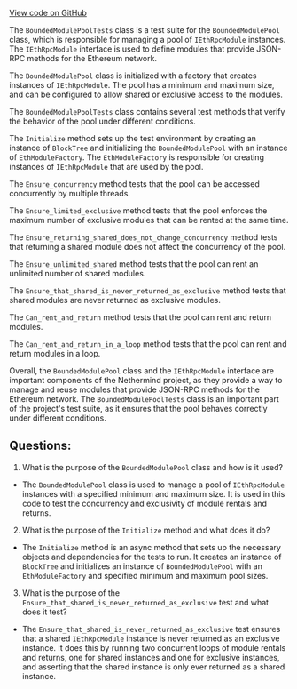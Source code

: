 [View code on GitHub](https://github.com/NethermindEth/nethermind/src/Nethermind/Nethermind.JsonRpc.Test/Modules/BoundedModulePoolTests.cs)

The `BoundedModulePoolTests` class is a test suite for the `BoundedModulePool` class, which is responsible for managing a pool of `IEthRpcModule` instances. The `IEthRpcModule` interface is used to define modules that provide JSON-RPC methods for the Ethereum network. 

The `BoundedModulePool` class is initialized with a factory that creates instances of `IEthRpcModule`. The pool has a minimum and maximum size, and can be configured to allow shared or exclusive access to the modules. 

The `BoundedModulePoolTests` class contains several test methods that verify the behavior of the pool under different conditions. 

The `Initialize` method sets up the test environment by creating an instance of `BlockTree` and initializing the `BoundedModulePool` with an instance of `EthModuleFactory`. The `EthModuleFactory` is responsible for creating instances of `IEthRpcModule` that are used by the pool. 

The `Ensure_concurrency` method tests that the pool can be accessed concurrently by multiple threads. 

The `Ensure_limited_exclusive` method tests that the pool enforces the maximum number of exclusive modules that can be rented at the same time. 

The `Ensure_returning_shared_does_not_change_concurrency` method tests that returning a shared module does not affect the concurrency of the pool. 

The `Ensure_unlimited_shared` method tests that the pool can rent an unlimited number of shared modules. 

The `Ensure_that_shared_is_never_returned_as_exclusive` method tests that shared modules are never returned as exclusive modules. 

The `Can_rent_and_return` method tests that the pool can rent and return modules. 

The `Can_rent_and_return_in_a_loop` method tests that the pool can rent and return modules in a loop. 

Overall, the `BoundedModulePool` class and the `IEthRpcModule` interface are important components of the Nethermind project, as they provide a way to manage and reuse modules that provide JSON-RPC methods for the Ethereum network. The `BoundedModulePoolTests` class is an important part of the project's test suite, as it ensures that the pool behaves correctly under different conditions.
## Questions: 
 1. What is the purpose of the `BoundedModulePool` class and how is it used?
- The `BoundedModulePool` class is used to manage a pool of `IEthRpcModule` instances with a specified minimum and maximum size. It is used in this code to test the concurrency and exclusivity of module rentals and returns.

2. What is the purpose of the `Initialize` method and what does it do?
- The `Initialize` method is an async method that sets up the necessary objects and dependencies for the tests to run. It creates an instance of `BlockTree` and initializes an instance of `BoundedModulePool` with an `EthModuleFactory` and specified minimum and maximum pool sizes.

3. What is the purpose of the `Ensure_that_shared_is_never_returned_as_exclusive` test and what does it test?
- The `Ensure_that_shared_is_never_returned_as_exclusive` test ensures that a shared `IEthRpcModule` instance is never returned as an exclusive instance. It does this by running two concurrent loops of module rentals and returns, one for shared instances and one for exclusive instances, and asserting that the shared instance is only ever returned as a shared instance.